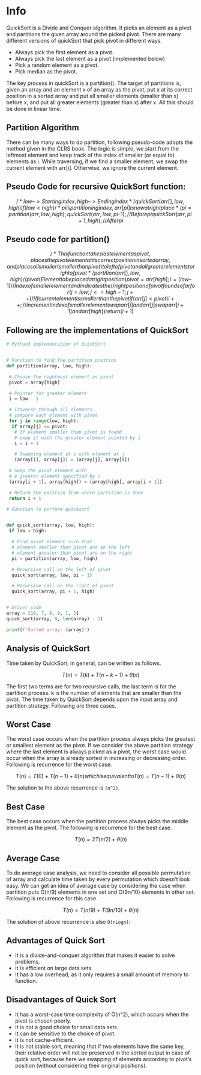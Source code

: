 # Info

QuickSort is a Divide and Conquer algorithm. It picks an element as a pivot and partitions the given array around the picked pivot. There are many different versions of quickSort that pick pivot in different ways.
 - Always pick the first element as a pivot.
 - Always pick the last element as a pivot (implemented below)
 - Pick a random element as a pivot.
 - Pick median as the pivot.

The key process in quickSort is a partition(). The target of partitions is, given an array and an element x of an array as the pivot, put x at its correct position in a sorted array and put all smaller elements (smaller than x) before x, and put all greater elements (greater than x) after x. All this should be done in linear time.

## Partition Algorithm

There can be many ways to do partition, following pseudo-code adopts the method given in the CLRS book. The logic is simple, we start from the leftmost element and keep track of the index of smaller (or equal to) elements as i. While traversing, if we find a smaller element, we swap the current element with arr[i]. Otherwise, we ignore the current element.

## Pseudo Code for recursive QuickSort function:

```math
/* low  –> Starting index,  high  –> Ending index */
quickSort(arr[], low, high) {

    if (low < high) {

        /* pi is partitioning index, arr[pi] is now at right place */

        pi = partition(arr, low, high);

        quickSort(arr, low, pi – 1);  // Before pi

        quickSort(arr, pi + 1, high); // After pi

    }

}
```

## Pseudo code for partition()  

```math
/* This function takes last element as pivot, places the pivot element at its correct position in sorted array, and places all smaller (smaller than pivot) to left of pivot and all greater elements to right of pivot */
partition (arr[], low, high)
{
    // pivot (Element to be placed at right position)
    pivot = arr[high];  

    i = (low – 1)  // Index of smaller element and indicates the 
    // right position of pivot found so far

    for (j = low; j <= high- 1; j++){

        // If current element is smaller than the pivot
        if (arr[j] < pivot){
            i++;    // increment index of smaller element
            swap arr[i] and arr[j]
        }
    }
    swap arr[i + 1] and arr[high])
    return (i + 1)
}
```

## Following are the implementations of QuickSort

```python
# Python3 implementation of QuickSort


# Function to find the partition position
def partition(array, low, high):

 # Choose the rightmost element as pivot
 pivot = array[high]

 # Pointer for greater element
 i = low - 1

 # Traverse through all elements
 # compare each element with pivot
 for j in range(low, high):
  if array[j] <= pivot:
   # If element smaller than pivot is found
   # swap it with the greater element pointed by i
   i = i + 1

   # Swapping element at i with element at j
   (array[i], array[j]) = (array[j], array[i])

 # Swap the pivot element with
 # e greater element specified by i
 (array[i + 1], array[high]) = (array[high], array[i + 1])

 # Return the position from where partition is done
 return i + 1

# Function to perform quicksort


def quick_sort(array, low, high):
 if low < high:

  # Find pivot element such that
  # element smaller than pivot are on the left
  # element greater than pivot are on the right
  pi = partition(array, low, high)

  # Recursive call on the left of pivot
  quick_sort(array, low, pi - 1)

  # Recursive call on the right of pivot
  quick_sort(array, pi + 1, high)


# Driver code
array = [10, 7, 8, 9, 1, 5]
quick_sort(array, 0, len(array) - 1)

print(f'Sorted array: {array}')

```

## Analysis of QuickSort

Time taken by QuickSort, in general, can be written as follows.

```math
 T(n) = T(k) + T(n-k-1) + \theta (n)
```

The first two terms are for two recursive calls, the last term is for the partition process. k is the number of elements that are smaller than the pivot.
The time taken by QuickSort depends upon the input array and partition strategy. Following are three cases.

## Worst Case

The worst case occurs when the partition process always picks the greatest or smallest element as the pivot. If we consider the above partition strategy where the last element is always picked as a pivot, the worst case would occur when the array is already sorted in increasing or decreasing order. Following is recurrence for the worst case.  

```math
 T(n) = T(0) + T(n-1) + \theta (n)
 which is equivalent to T(n) = T(n-1) + \theta (n)
```

The solution to the above recurrence is `(n^2)`.

## Best Case

The best case occurs when the partition process always picks the middle element as the pivot. The following is recurrence for the best case.

```math
 T(n) = 2T(n/2) + \theta (n)
```

## Average Case

To do average case analysis, we need to consider all possible permutation of array and calculate time taken by every permutation which doesn’t look easy.
We can get an idea of average case by considering the case when partition puts O(n/9) elements in one set and O(9n/10) elements in other set. Following is recurrence for this case.  

```math
 T(n) = T(n/9) + T(9n/10) + \theta (n)
```

The solution of above recurrence is also `O(nLogn)`:

## Advantages of Quick Sort

 - It is a divide-and-conquer algorithm that makes it easier to solve problems.
 - It is efficient on large data sets.
 - It has a low overhead, as it only requires a small amount of memory to function.

## Disadvantages of Quick Sort

 - It has a worst-case time complexity of O(n^2), which occurs when the pivot is chosen poorly.
 - It is not a good choice for small data sets.
 - It can be sensitive to the choice of pivot.
 - It is not cache-efficient.
 - It is not stable sort, meaning that if two elements have the same key, their relative order will not be preserved in the sorted output in case of quick sort, because here we swapping of elements according to pivot’s position (without considering their original positions).

